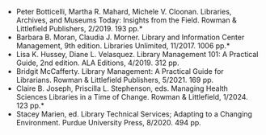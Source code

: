 - Peter Botticelli, Martha R. Mahard, Michele V. Cloonan. Libraries, Archives, and Museums Today: Insights from the Field. Rowman & Littlefield Publishers, 2/2019. 193 pp.*
- Barbara B. Moran, Claudia J. Morner. Library and Information Center Management, 9th edition. Libraries Unlimited, 11/2017. 1006 pp.*
- Lisa K. Hussey, Diane L. Velasquez. Library Management 101: A Practical Guide, 2nd edition. ALA Editions, 4/2019. 312 pp.
- Bridgit McCafferty. Library Management: A Practical Guide for Librarians. Rowman & Littlefield Publishers, 5/2021. 169 pp.
- Claire B. Joseph, Priscilla L. Stephenson, eds. Managing Health Sciences Libraries in a Time of Change. Rowman & Littlefield, 1/2024. 123 pp.*
- Stacey Marien, ed. Library Technical Services; Adapting to a Changing Environment. Purdue University Press, 8/2020. 494 pp.